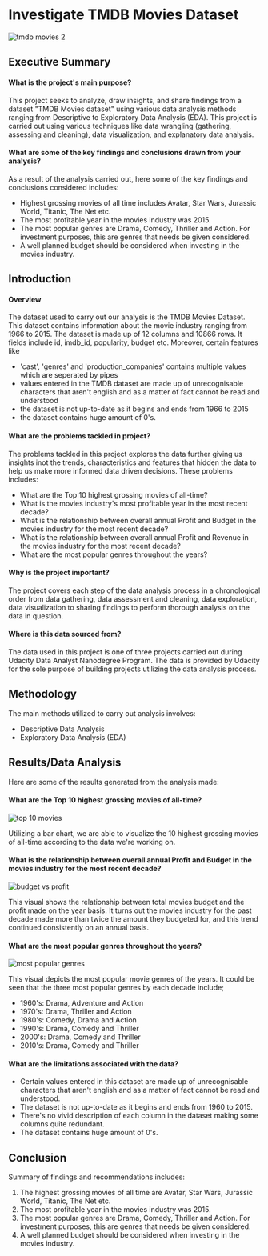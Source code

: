 # Investigate TMDB Movies Dataset
![tmdb movies 2](https://github.com/Sadiq-marcelo/investigate-TMDB-movies-dataset/assets/117516151/6000e6ad-898d-4e69-a27e-dfafb5f8353b)




## Executive Summary
#### What is the project's main purpose?
This project seeks to analyze, draw insights, and share findings from a dataset "TMDB Movies dataset" using various data analysis methods ranging from Descriptive to Exploratory Data Analysis (EDA). This project is carried out using various techniques like data wrangling (gathering, assessing and cleaning), data visualization, and explanatory data analysis. 

#### What are some of the key findings and conclusions drawn from your analysis?
As a result of the analysis carried out, here some of the key findings and conclusions considered includes:
* Highest grossing movies of all time includes Avatar, Star Wars, Jurassic World, Titanic, The Net etc.
* The most profitable year in the movies industry was 2015.
* The most popular genres are Drama, Comedy, Thriller and Action. For investment purposes, this are genres that needs be given considered.
* A well planned budget should be considered when investing in the movies industry.

## Introduction
#### Overview
The dataset used to carry out our analysis is the TMDB Movies Dataset. This dataset contains information about the movie industry ranging from 1966 to 2015. The dataset is made up of 12 columns and 10866 rows. It fields include id, imdb_id, popularity, budget etc. Moreover, certain features like 
* 'cast', 'genres' and 'production_companies' contains multiple values which are seperated by pipes
* values entered in the TMDB dataset are made up of unrecognisable characters that aren't english and as a matter of fact cannot be read and understood
* the dataset is not up-to-date as it begins and ends from 1966 to 2015
* the dataset contains huge amount of 0's.

#### What are the problems tackled in project?
The problems tackled in this project explores the data further giving us insights inot the trends, characteristics and features that hidden the data to help us make more informed data driven decisions. These problems includes:

* What are the Top 10 highest grossing movies of all-time?
* What is the movies industry's most profitable year in the most recent decade?
* What is the relationship between overall annual Profit and Budget in the movies industry for the most recent decade?
* What is the relationship between overall annual Profit and Revenue in the movies industry for the most recent decade?
* What are the most popular genres throughout the years?

#### Why is the project important?
The project covers each step of the data analysis process in a chronological order from data gathering, data assessment and cleaning, data exploration, data visualization to sharing findings to perform thorough analysis on the data in question.

#### Where is this data sourced from?
The data used in this project is one of three projects carried out during Udacity Data Analyst Nanodegree Program. The data is provided by Udacity for the sole purpose of building projects utilizing the data analysis process. 

## Methodology
The main methods utilized to carry out analysis involves:
*  Descriptive Data Analysis
*  Exploratory Data Analysis (EDA)

## Results/Data Analysis
Here are some of the results generated from the analysis made:

#### What are the Top 10 highest grossing movies of all-time?
![top 10 movies](https://github.com/Sadiq-marcelo/investigate-TMDB-movies-dataset/assets/117516151/084347ad-0309-4ade-b606-e582f750d35b)

Utilizing a bar chart, we are able to visualize the 10 highest grossing movies of all-time according to the data we're working on.

#### What is the relationship between overall annual Profit and Budget in the movies industry for the most recent decade?
![budget vs profit](https://github.com/Sadiq-marcelo/investigate-TMDB-movies-dataset/assets/117516151/8b982e0a-0107-4670-a4ec-c3073b2c2870)

This visual shows the relationship between total movies budget and the profit made on the year basis. It turns out the movies industry for the past decade made more than twice the amount they budgeted for, and this trend continued consistently on an annual basis.

#### What are the most popular genres throughout the years?
![most popular genres](https://github.com/Sadiq-marcelo/investigate-TMDB-movies-dataset/assets/117516151/aa7304fa-fd70-4782-808f-4bad1d4fb360)

This visual depicts the most popular movie genres of the years. It could be seen that the three most popular genres by each decade include; 
* 1960's: Drama, Adventure and Action
* 1970's: Drama, Thriller and Action
* 1980's: Comedy, Drama and Action
* 1990's: Drama, Comedy and Thriller
* 2000's: Drama, Comedy and Thriller
* 2010's: Drama, Comedy and Thriller

#### What are the limitations associated with the data?
* Certain values entered in this dataset are made up of unrecognisable characters that aren't english and as a matter of fact cannot be read and understood.
* The dataset is not up-to-date as it begins and ends from 1960 to 2015.
* There's no vivid description of each column in the dataset making some columns quite redundant.
* The dataset contains huge amount of 0's.

## Conclusion
Summary of findings and recommendations includes:
1. The highest grossing movies of all time are Avatar, Star Wars, Jurassic World, Titanic, The Net etc.
2. The most profitable year in the movies industry was 2015.
3. The most popular genres are Drama, Comedy, Thriller and Action. For investment purposes, this are genres that needs be given considered.
4. A well planned budget should be considered when investing in the movies industry.
